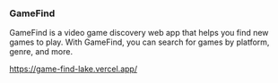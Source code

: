 ### GameFind
GameFind is a video game discovery web app that helps you find new games to play. With GameFind, you can search for games by platform, genre, and more.

https://game-find-lake.vercel.app/
